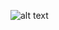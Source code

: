 
![alt text](https://user-images.githubusercontent.com/59422278/139589960-c7b3dfa7-47df-49ab-863f-b8513ec66c32.png)